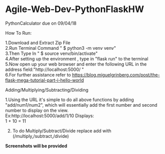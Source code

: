 # Agile-Web-Dev-PythonFlaskHW
PythonCalculator due on 09/04/18


How To Run:

1.Download and Extract Zip File </br>
2.Run Terminal Command " $ python3 -m venv venv"</br>
3.Then Type In " $ source venv/bin/activate"</br>
4.After setting up the environment , type in "flask run" to the terminal </br>
5.Now open up your web browser and enter the following URL in the address field:"http://localhost:5000/ "</br>
6.For further assistance refer to https://blog.miguelgrinberg.com/post/the-flask-mega-tutorial-part-i-hello-world</br>






Adding/Multiplying/Subtracting/Dividing

1.Using the URL it's simple to do all above functions by adding "add/num1/num2", which will essentially add the  first number and second number to display on the view.</br>
Ex:http://localhost:5000/add/1/10
Displays:</br>
1 + 10 = 11 </br>

2. To do Multiply/Subtract/Divide replace add with (/multiply,/subtract,/divide)</br>

<strong> Screenshots will be provided </strong>


